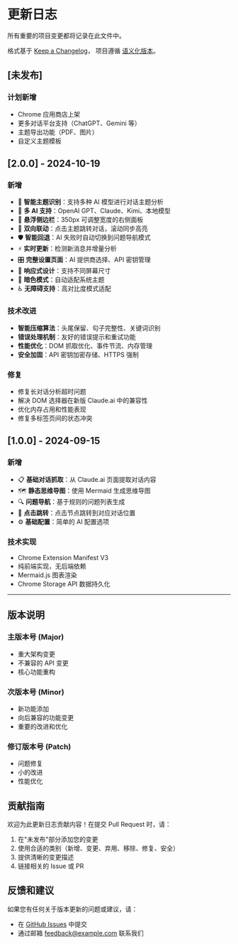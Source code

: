 # 更新日志

所有重要的项目变更都将记录在此文件中。

格式基于 [Keep a Changelog](https://keepachangelog.com/zh-CN/1.0.0/)，
项目遵循 [语义化版本](https://semver.org/lang/zh-CN/)。

## [未发布]

### 计划新增
- Chrome 应用商店上架
- 更多对话平台支持（ChatGPT、Gemini 等）
- 主题导出功能（PDF、图片）
- 自定义主题模板

## [2.0.0] - 2024-10-19

### 新增
- 🎯 **智能主题识别**：支持多种 AI 模型进行对话主题分析
- 🤖 **多 AI 支持**：OpenAI GPT、Claude、Kimi、本地模型
- 🎨 **悬浮侧边栏**：350px 可调整宽度的右侧面板
- 🔄 **双向联动**：点击主题跳转对话，滚动同步高亮
- 🛡️ **智能回退**：AI 失败时自动切换到问题导航模式
- ⚡ **实时更新**：检测新消息并增量分析
- 🎛️ **完整设置页面**：AI 提供商选择、API 密钥管理
- 📱 **响应式设计**：支持不同屏幕尺寸
- 🌙 **暗色模式**：自动适配系统主题
- ♿ **无障碍支持**：高对比度模式适配

### 技术改进
- **智能压缩算法**：头尾保留、句子完整性、关键词识别
- **错误处理机制**：友好的错误提示和重试功能
- **性能优化**：DOM 抓取优化、事件节流、内存管理
- **安全加固**：API 密钥加密存储、HTTPS 强制

### 修复
- 修复长对话分析超时问题
- 解决 DOM 选择器在新版 Claude.ai 中的兼容性
- 优化内存占用和性能表现
- 修复多标签页间的状态冲突

## [1.0.0] - 2024-09-15

### 新增
- 📋 **基础对话抓取**：从 Claude.ai 页面提取对话内容
- 🗺️ **静态思维导图**：使用 Mermaid 生成思维导图
- 🔍 **问题导航**：基于规则的问题列表生成
- 🎯 **点击跳转**：点击节点跳转到对应对话位置
- ⚙️ **基础配置**：简单的 AI 配置选项

### 技术实现
- Chrome Extension Manifest V3
- 纯前端实现，无后端依赖
- Mermaid.js 图表渲染
- Chrome Storage API 数据持久化

---

## 版本说明

### 主版本号 (Major)
- 重大架构变更
- 不兼容的 API 变更
- 核心功能重构

### 次版本号 (Minor)  
- 新功能添加
- 向后兼容的功能变更
- 重要的改进和优化

### 修订版本号 (Patch)
- 问题修复
- 小的改进
- 性能优化

## 贡献指南

欢迎为此更新日志贡献内容！在提交 Pull Request 时，请：

1. 在"未发布"部分添加您的变更
2. 使用合适的类别（新增、变更、弃用、移除、修复、安全）
3. 提供清晰的变更描述
4. 链接相关的 Issue 或 PR

## 反馈和建议

如果您有任何关于版本更新的问题或建议，请：
- 在 [GitHub Issues](https://github.com/your-username/ai-conversation-assistant/issues) 中提交
- 通过邮箱 feedback@example.com 联系我们